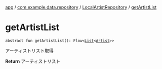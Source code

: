 [app](../../index.md) / [com.example.data.repository](../index.md) / [LocalArtistRepository](index.md) / [getArtistList](./get-artist-list.md)

# getArtistList

`abstract fun getArtistList(): Flow<`[`List`](https://kotlinlang.org/api/latest/jvm/stdlib/kotlin.collections/-list/index.html)`<`[`Artist`](../../com.example.domain.model.entity/-artist/index.md)`>>`

アーティストリスト取得

**Return**
アーティストリスト

